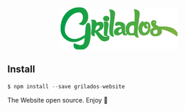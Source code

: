 <p align="center">
    <img alt="react-native-swiper" src="https://github.com/Grilados/site/blob/master/src/imgs/icones/logo-grilados.png">
</p>

## Install

```js
$ npm install --save grilados-website 
```

The Website open source.
Enjoy :rocket: